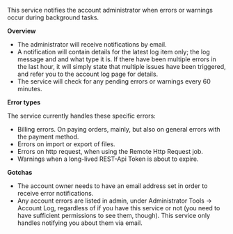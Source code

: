 <p>This service notifies the account administrator when errors or warnings occur during background tasks.</p>

<p><b>Overview</b></p>

<ul>
<li>The administrator will receive notifications by email.
<li>A notification will contain details for the latest log item only; the log message and and what type it is. If there have been multiple errors in the last hour, it will simply state that multiple issues have been triggered, and refer you to the account log page for details.
<li>The service will check for any pending errors or warnings every 60 minutes.
</ul>

<p><b>Error types</b></p>

<p>The service currently handles these specific errors:</p>

<ul>
<li>Billing errors. On paying orders, mainly, but also on general errors with the payment method.
<li>Errors on import or export of files.
<li>Errors on http request, when using the Remote Http Request job.
<li>Warnings when a long-lived REST-Api Token is about to expire.
</ul>

<p><b>Gotchas</b></p>

<ul>
<li>The account owner needs to have an email address set in order to receive error notifications.
<li>Any account errors are listed in admin, under Administrator Tools -> Account Log, regardless of if you have this service or not (you need to have sufficient permissions to see them, though). This service only handles notifying you about them via email.
</ul>
